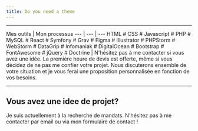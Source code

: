 ```yaml
---
title: Do you need a theme
---
```



---

Mes outils | Mon processus
--- | --- | ---
HTML # CSS # Javascript # PHP # MySQL # React # Symfony # Grav # Figma # Illustrator # PHPStorm # WebStorm # DataGrip # Infomaniak # DigitalOcean # Bootstrap # FontAwesome # jQuery # Doctrine | N'hésitez pas à me contacter si vous avez une idée. La première heure de devis est offerte, même si vous décidez de ne pas me confier votre projet. Nous discuterons ensemble de votre situation et je vous ferai une proposition personnalisée en fonction de vos besoins.

---

## Vous avez une idee de projet?

Je suis actuellement à la recherche de mandats. N'hésitez pas à me contacter 
par email ou via mon formulaire de contact !
